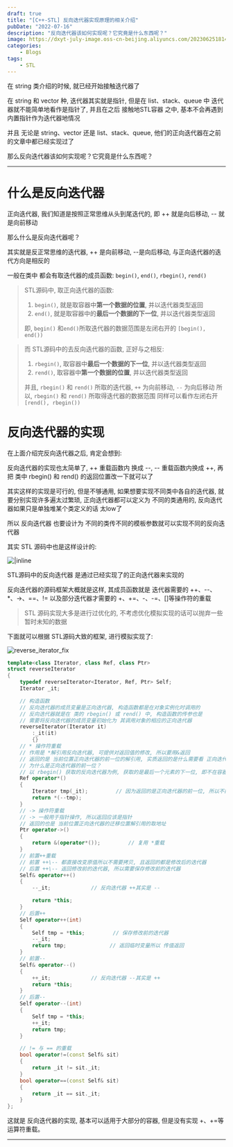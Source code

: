 ```yaml
---
draft: true
title: "[C++-STL] 反向迭代器实现原理的相关介绍"
pubDate: "2022-07-16"
description: "反向迭代器该如何实现呢？它究竟是什么东西呢？"
image: https://dxyt-july-image.oss-cn-beijing.aliyuncs.com/202306251814470.webp
categories:
    - Blogs
tags:
    - STL
---
```


在 string 类介绍的时候, 就已经开始接触迭代器了

在 string 和 vector 种, 迭代器其实就是指针, 但是在 list、stack、queue 中 迭代器就不能简单地看作是指针了, 并且在之后 接触地STL容器 之中, 基本不会再遇到内置指针作为迭代器地情况

并且 无论是 string、vector 还是 list、stack、queue, 他们的正向迭代器在之前的文章中都已经实现过了

那么反向迭代器该如何实现呢？它究竟是什么东西呢？

---

# 什么是反向迭代器

正向迭代器, 我们知道是按照正常思维从头到尾迭代的, 即 ++ 就是向后移动, -- 就是向前移动

那么什么是反向迭代器呢？

其实就是反正常思维的迭代器, ++ 是向前移动, --是向后移动, 与正向迭代器的迭代方向是相反的

一般在类中 都会有取迭代器的成员函数: `begin()`, `end()`, `rbegin()`, `rend()`

> STL源码中, 取正向迭代器的函数: 
>
> 1. `begin()`, 就是取容器中**第一个数据的位置**, 并以迭代器类型返回
> 2. `end()`, 就是取容器中的**最后一个数据的下一位**, 并以迭代器类型返回
>
> 即, `begin()` 和`end()`所取迭代器的数据范围是左闭右开的 `[begin(), end())`

> 而 STL源码中的去反向迭代器的函数, 正好与之相反: 
>
> 1. `rbegin()`, 取容器中**最后一个数据的下一位**, 并以迭代器类型返回
> 2. `rend()`, 取容器中**第一个数据的位置**, 并以迭代器类型返回
>
> 并且, `rbegin()` 和 `rend()` 所取的迭代器, `++` 为向前移动, `--` 为向后移动
> 所以, `rbegin()` 和 `rend()` 所取得迭代器的数据范围 同样可以看作左闭右开 `[rend(), rbegin())`

# 反向迭代器的实现

在上面介绍完反向迭代器之后, 肯定会想到: 

反向迭代器的实现也太简单了, ++ 重载函数内 换成 --, -- 重载函数内换成 ++, 再把 类中 rbegin() 和 rend() 的返回位置改一下就可以了

其实这样的实现是可行的, 但是不够通用, 如果想要实现不同类中各自的迭代器, 就要分别实现许多遍太过繁琐, 正向迭代器都可以定义为 不同的类通用的, 反向迭代器如果只是单独堆某个类定义的话 太low了

所以 反向迭代器 也要设计为 不同的类传不同的模板参数就可以实现不同的反向迭代器

其实 STL 源码中也是这样设计的: 

![|inline](https://humid1ch.oss-cn-shanghai.aliyuncs.com/20250711182404210.webp)

STL源码中的反向迭代器 是通过已经实现了的正向迭代器来实现的

反向迭代器的源码框架大概就是这样, 其成员函数就是 迭代器需要的 ++、--、*、->、==、!= 以及部分迭代器才需要的 +、+=、-、-=、[]等操作符的重载

> STL 源码实现大多是进行过优化的, 不考虑优化模拟实现的话可以抛弃一些暂时未知的数据

下面就可以根据 STL源码大致的框架, 进行模拟实现了: 

![reverse_iterator_fix](https://humid1ch.oss-cn-shanghai.aliyuncs.com/20250711182401106.webp)

```cpp
template<class Iterator, class Ref, class Ptr>
struct reverseIterator
{
    typedef reverseIterator<Iterator, Ref, Ptr> Self;
    Iterator _it;

    // 构造函数
    // 反向迭代器的成员变量是正向迭代器, 构造函数都是在对象实例化时调用的
    // 反向迭代器就是在 类的 rbegin() 或 rend() 中, 构造函数的传参也是
    // 需要将反向迭代器的成员变量初始化为 其调用对象的相应的正向迭代器
    reverseIterator(Iterator it)
        :_it(it)
        {}
    // * 操作符重载
    // 作用是 *解引用反向迭代器, 可提供对返回值的修改, 所以要用&返回
    // 返回的是 当前位置正向迭代器的前一位的解引用, 实质返回的是什么需要看 正向迭代器的实现
    // 为什么是正向迭代器的前一位？
    // 以 rbegin() 获取的反向迭代器为例, 获取的是最后一个元素的下一位, 即不在容器的数据范围内, 如果直接对当前位置的正向迭代器解引用, 会发生错误, 前一位才数据容器的数据范围
    Ref operator*()
    {
        Iterator tmp(_it);         // 因为返回的是正向迭代器的前一位, 所以不能拷贝构造, 只能根据 传成员变量调用构造函数构造 Iterator
        return *(--tmp);
    }
    // -> 操作符重载
    // -> 一般用于指针操作, 所以返回应该是指针
    // 返回的也是 当前位置正向迭代器的迁移位置解引用的取地址
    Ptr operator->()
    {
        return &(operator*());         // 复用 *重载
    }
    // 前置++重载
    // 前置 ++\-- 都直接改变原值所以不需要拷贝, 且返回的都是修改后的迭代器
    // 后置 ++\-- 返回修改前的迭代器, 所以需要保存修改前的迭代器
    Self& operator++()
    {
        --_it;             // 反向迭代器 ++其实是 --

        return *this;
    }
    // 后置++
    Self operator++(int)
    {
        Self tmp = *this;         // 保存修改前的迭代器
        --_it;
        return tmp;              // 返回临时变量所以 传值返回
    }
    // 前置--
    Self& operator--()
    {
        ++_it;             // 反向迭代器 --其实是 ++
        return *this;
    }
    // 后置--
    Self operator--(int)
    {
        Self tmp = *this;
        ++_it;
        return tmp;
    }

    // != 与 == 的重载
    bool operator!=(const Self& sit)
    {
        return _it != sit._it;
    }
    bool operator==(const Self& sit)
    {
        return _it == sit._it;
    }
};
```

这就是 反向迭代器的实现, 基本可以适用于大部分的容器, 但是没有实现 +、+=等运算符重载。

---
